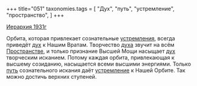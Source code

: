 +++
title="051"
taxonomies.tags = [
 "Дух",
 "путь",
 "устремление",
 "пространство",
]
+++

[Иерархия 1931г](/agni/1931)

Орбита, которая привлекает сознательные [устремления](/tags/[устремление](/tags/устремление)), всегда приведёт [дух](/tags/Дух) к Нашим Вратам. Творчество [духа](/tags/Дух) звучит на всём [Пространстве](/tags/пространство), и только признание Высшей Мощи насыщает [дух](/tags/Дух) творческим исканием. Потому каждая орбита, привлекающая к высшему созиданию, насыщается всеми высшими энергиями. Только [путь](/tags/путь) сознательного искания даёт [устремление](/tags/устремление) к Нашей Орбите. Так можно достичь верхних ступеней.   

